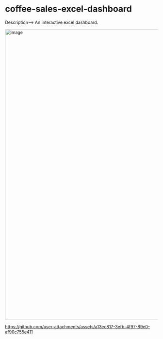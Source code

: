 # coffee-sales-excel-dashboard

Description--> An interactive excel dashboard.

<img width="959" alt="image" src="https://github.com/user-attachments/assets/e6e8b8be-9949-4768-a939-e77683282cfa" />

https://github.com/user-attachments/assets/a13ec817-3efb-4f97-89e0-af90c755e411

